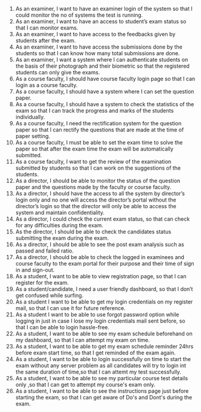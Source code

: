 1.	As an examiner, I want to have an examiner login of the system so that I could monitor the no of systems the test is running.
2.	As an examiner, I want to have an access to student’s exam status so that I can monitor exams.
3.	As an examiner, I want to have access to the feedbacks given by students after the exam.
4.	As an examiner, I want to have access the submissions done by the students so that I can know how many total submissions are done.
5.	As an examiner, I want a system where I can authenticate students on the basis of their photograph and their biometric so that the registered students can only give the exams.
6.	As a course faculty, I should have course faculty login page so that I can login as a course faculty. 
7.	As a course faculty, I should have a system where I can set the question paper.
8.	As a course faculty, I should have a system to check the statistics of the exam so that I can track the progress and marks of the students individually.
9.	As a course faculty, I need the rectification system for the question paper so that I can rectify the questions that are made at the time of paper setting.
10.	As a course faculty, I must be able to set the exam time to solve the paper so that after the exam time the exam will be automatically submitted.
11.	As a course faculty, I want to get the review of the examination submitted by students so that I can work on the suggestions of the students.
12.	As a director, I should be able to monitor the status of the question paper and the questions made by the faculty or course faculty. 
13.	As a director, I should have the access to all the system by director’s login only and no one will access the director’s portal without the director’s login so that the director will only be able to access the system and maintain confidentiality.
14.	As a director, I could check the current exam status, so that can check for any difficulties during the exam.
15.	As the director, I should be able to check the candidates status submitting the exam during the exam.
16.	As a director, I should be able to see the post exam analysis such as passed and failed ratio.
17.	As a director, I should be able to check the logged in examinees and course faculty to the exam portal for their purpose and their time of sign in and sign-out. 
18. As a student, I want to be able to view registration page, so that I can register for the exam.
19. As a student/candidate, I need a user friendly dashboard, so that I don’t get confused while surfing.
20. As a student I want to be able to get my login credentials on my register mail, so that I can use it for future reference.
21. As a student I want to be able to use forgot password option while logging in just in case I lose my login credentials mail sent before, so that I can be able to login hassle-free.
22. As a student, I want to be able to see my exam schedule beforehand on my dashboard, so that I can attempt my exam on time.
23. As a student, I want to be able to get my exam schedule reminder 24hrs before exam start time, so that I get reminded of the exam again.
24. As a student, I want to be able to login successfully on time to start the exam without any server problem as all candidates will try to login int the same duration of time,so that I can attemt my test successfully.
25. As a student, I want to be able to see my particular course test details only ,so that I can get to attempt my course's exam only.
26. As a student, I want to be able to see the instructions page just before starting the exam, so that I can get aware of Do's and Dont's during the exam. 
 
